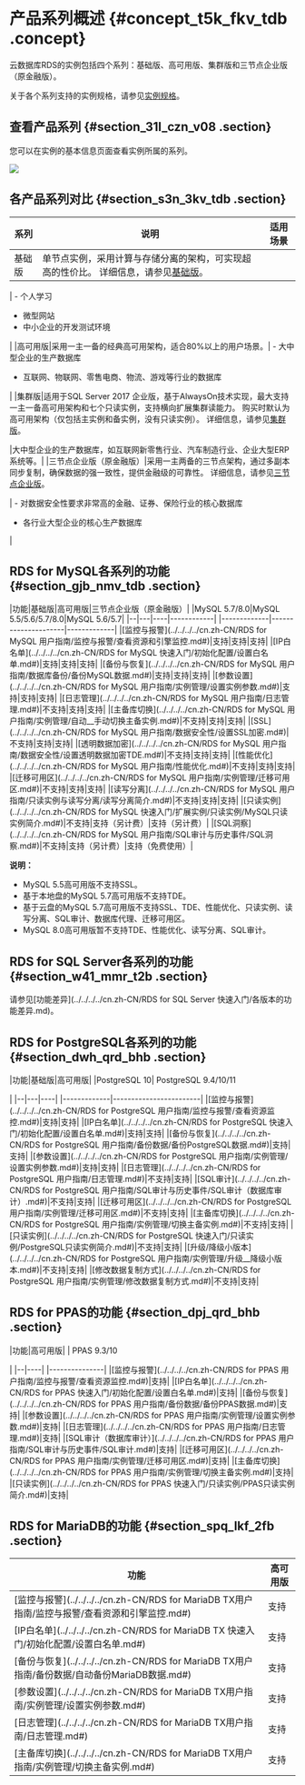 # 产品系列概述 {#concept_t5k_fkv_tdb .concept}

云数据库RDS的实例包括四个系列：基础版、高可用版、集群版和三节点企业版（原金融版）。

关于各个系列支持的实例规格，请参见[实例规格](cn.zh-CN/云数据库RDS简介/实例规格/实例规格族.md)。

## 查看产品系列 {#section_31l_czn_v08 .section}

您可以在实例的基本信息页面查看实例所属的系列。

![](http://static-aliyun-doc.oss-cn-hangzhou.aliyuncs.com/assets/img/7788/156879127454372_zh-CN.png)

## 各产品系列对比 {#section_s3n_3kv_tdb .section}

|系列|说明|适用场景|
|--|--|----|
|基础版|单节点实例，采用计算与存储分离的架构，可实现超高的性价比。 详细信息，请参见[基础版](cn.zh-CN/云数据库RDS简介/产品系列/基础版.md#)。

 | -   个人学习
-   微型网站
-   中小企业的开发测试环境

 |
|高可用版|采用一主一备的经典高可用架构，适合80%以上的用户场景。| -   大中型企业的生产数据库
-   互联网、物联网、零售电商、物流、游戏等行业的数据库

 |
|集群版|适用于SQL Server 2017 企业版，基于AlwaysOn技术实现，最大支持一主一备高可用架构和七个只读实例，支持横向扩展集群读能力。 购买时默认为高可用架构（仅包括主实例和备实例，没有只读实例）。 详细信息，请参见[集群版](cn.zh-CN/云数据库RDS简介/产品系列/集群版.md)。

 |大中型企业的生产数据库，如互联网新零售行业、汽车制造行业、企业大型ERP系统等。|
|三节点企业版（原金融版）|采用一主两备的三节点架构，通过多副本同步复制，确保数据的强一致性，提供金融级的可靠性。 详细信息，请参见[三节点企业版](cn.zh-CN/云数据库RDS简介/产品系列/三节点企业版.md#)。

 | -   对数据安全性要求非常高的金融、证券、保险行业的核心数据库
-   各行业大型企业的核心生产数据库

 |

## RDS for MySQL各系列的功能 {#section_gjb_nmv_tdb .section}

|功能|基础版|高可用版|三节点企业版（原金融版）|
|MySQL 5.7/8.0|MySQL 5.5/5.6/5.7/8.0|MySQL 5.6/5.7|
|--|---|----|------------|
|-------------|---------------------|-------------|
|[监控与报警](../../../../cn.zh-CN/RDS for MySQL 用户指南/监控与报警/查看资源和引擎监控.md#)|支持|支持|支持|
|[IP白名单](../../../../cn.zh-CN/RDS for MySQL 快速入门/初始化配置/设置白名单.md#)|支持|支持|支持|
|[备份与恢复](../../../../cn.zh-CN/RDS for MySQL 用户指南/数据库备份/备份MySQL数据.md#)|支持|支持|支持|
|[参数设置](../../../../cn.zh-CN/RDS for MySQL 用户指南/实例管理/设置实例参数.md#)|支持|支持|支持|
|[日志管理](../../../../cn.zh-CN/RDS for MySQL 用户指南/日志管理.md#)|不支持|支持|支持|
|[主备库切换](../../../../cn.zh-CN/RDS for MySQL 用户指南/实例管理/自动__手动切换主备实例.md#)|不支持|支持|支持|
|[SSL](../../../../cn.zh-CN/RDS for MySQL 用户指南/数据安全性/设置SSL加密.md#)|不支持|支持|支持|
|[透明数据加密](../../../../cn.zh-CN/RDS for MySQL 用户指南/数据安全性/设置透明数据加密TDE.md#)|不支持|支持|支持|
|[性能优化](../../../../cn.zh-CN/RDS for MySQL 用户指南/性能优化.md#)|不支持|支持|支持|
|[迁移可用区](../../../../cn.zh-CN/RDS for MySQL 用户指南/实例管理/迁移可用区.md#)|不支持|支持|支持|
|[读写分离](../../../../cn.zh-CN/RDS for MySQL 用户指南/只读实例与读写分离/读写分离简介.md#)|不支持|支持|支持|
|[只读实例](../../../../cn.zh-CN/RDS for MySQL 快速入门/扩展实例/只读实例/MySQL只读实例简介.md#)|不支持|支持（另计费）|支持（另计费）|
|[SQL洞察](../../../../cn.zh-CN/RDS for MySQL 用户指南/SQL审计与历史事件/SQL洞察.md#)|不支持|支持（另计费）|支持（免费使用）|

**说明：** 

-   MySQL 5.5高可用版不支持SSL。
-   基于本地盘的MySQL 5.7高可用版不支持TDE。
-   基于云盘的MySQL 5.7高可用版不支持SSL、TDE、性能优化、只读实例、读写分离、SQL审计、数据库代理、迁移可用区。
-   MySQL 8.0高可用版暂不支持TDE、性能优化、读写分离、SQL审计。

## RDS for SQL Server各系列的功能 {#section_w41_mmr_t2b .section}

请参见[功能差异](../../../../cn.zh-CN/RDS for SQL Server 快速入门/各版本的功能差异.md)。

## RDS for PostgreSQL各系列的功能 {#section_dwh_qrd_bhb .section}

|功能|基础版|高可用版|
|PostgreSQL 10| PostgreSQL 9.4/10/11

 |
|--|---|----|
|-------------|------------------------|
|[监控与报警](../../../../cn.zh-CN/RDS for PostgreSQL 用户指南/监控与报警/查看资源监控.md#)|支持|支持|
|[IP白名单](../../../../cn.zh-CN/RDS for PostgreSQL 快速入门/初始化配置/设置白名单.md#)|支持|支持|
|[备份与恢复](../../../../cn.zh-CN/RDS for PostgreSQL 用户指南/备份数据/备份PostgreSQL数据.md#)|支持|支持|
|[参数设置](../../../../cn.zh-CN/RDS for PostgreSQL 用户指南/实例管理/设置实例参数.md#)|支持|支持|
|[日志管理](../../../../cn.zh-CN/RDS for PostgreSQL 用户指南/日志管理.md#)|不支持|支持|
|[SQL审计](../../../../cn.zh-CN/RDS for PostgreSQL 用户指南/SQL审计与历史事件/SQL审计（数据库审计）.md#)|不支持|支持|
|[迁移可用区](../../../../cn.zh-CN/RDS for PostgreSQL 用户指南/实例管理/迁移可用区.md#)|不支持|支持|
|[主备库切换](../../../../cn.zh-CN/RDS for PostgreSQL 用户指南/实例管理/切换主备实例.md#)|不支持|支持|
|[只读实例](../../../../cn.zh-CN/RDS for PostgreSQL 快速入门/只读实例/PostgreSQL只读实例简介.md#)|不支持|支持|
|[升级/降级小版本](../../../../cn.zh-CN/RDS for PostgreSQL 用户指南/实例管理/升级__降级小版本.md#)|不支持|支持|
|[修改数据复制方式](../../../../cn.zh-CN/RDS for PostgreSQL 用户指南/实例管理/修改数据复制方式.md#)|不支持|支持|

## RDS for PPAS的功能 {#section_dpj_qrd_bhb .section}

|功能|高可用版|
| PPAS 9.3/10

 |
|--|----|
|---------------|
|[监控与报警](../../../../cn.zh-CN/RDS for PPAS 用户指南/监控与报警/查看资源监控.md#)|支持|
|[IP白名单](../../../../cn.zh-CN/RDS for PPAS 快速入门/初始化配置/设置白名单.md#)|支持|
|[备份与恢复](../../../../cn.zh-CN/RDS for PPAS 用户指南/备份数据/备份PPAS数据.md#)|支持|
|[参数设置](../../../../cn.zh-CN/RDS for PPAS 用户指南/实例管理/设置实例参数.md#)|支持|
|[日志管理](../../../../cn.zh-CN/RDS for PPAS 用户指南/日志管理.md#)|支持|
|[SQL审计（数据库审计）](../../../../cn.zh-CN/RDS for PPAS 用户指南/SQL审计与历史事件/SQL审计.md#)|支持|
|[迁移可用区](../../../../cn.zh-CN/RDS for PPAS 用户指南/实例管理/迁移可用区.md#)|支持|
|[主备库切换](../../../../cn.zh-CN/RDS for PPAS 用户指南/实例管理/切换主备实例.md#)|支持|
|[只读实例](../../../../cn.zh-CN/RDS for PPAS 快速入门/只读实例/PPAS只读实例简介.md#)|支持|

## RDS for MariaDB的功能 {#section_spq_lkf_2fb .section}

|功能|高可用版|
|--|----|
|[监控与报警](../../../../cn.zh-CN/RDS for MariaDB TX用户指南/监控与报警/查看资源和引擎监控.md#)|支持|
|[IP白名单](../../../../cn.zh-CN/RDS for MariaDB TX 快速入门/初始化配置/设置白名单.md#)|支持|
|[备份与恢复](../../../../cn.zh-CN/RDS for MariaDB TX用户指南/备份数据/自动备份MariaDB数据.md#)|支持|
|[参数设置](../../../../cn.zh-CN/RDS for MariaDB TX用户指南/实例管理/设置实例参数.md#)|支持|
|[日志管理](../../../../cn.zh-CN/RDS for MariaDB TX用户指南/日志管理.md#)|支持|
|[主备库切换](../../../../cn.zh-CN/RDS for MariaDB TX用户指南/实例管理/切换主备实例.md#)|支持|

